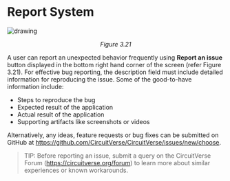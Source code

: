 # Report System

![drawing](../images/img_chapter3/3.21.png)

<div align="center"><em>Figure 3.21</em></div>

A user can report an unexpected behavior frequently using **Report an issue** button displayed in the bottom right hand corner of the screen (refer Figure 3.21). For effective bug reporting, the description field must include detailed information for reproducing the issue. Some of the good-to-have information include:

* Steps to reproduce the bug
* Expected result of the application
* Actual result of the application
* Supporting artifacts like screenshots or videos

Alternatively, any ideas, feature requests or bug fixes can be submitted on GitHub at https://github.com/CircuitVerse/CircuitVerse/issues/new/choose.

>TIP: Before reporting an issue, submit a query on the CircuitVerse Forum (https://circuitverse.org/forum) to learn more about similar experiences or known workarounds.
